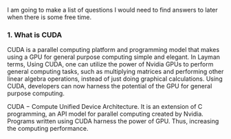 I am going to make a list of questions I would need to find answers to later when there is some free time.

### 1. What is CUDA

CUDA is a parallel computing platform and programming model that makes using a GPU for general purpose computing simple and elegant.
In Layman terms,
Using CUDA, one can utilize the power of Nvidia GPUs to perform general computing tasks,
such as multiplying matrices and performing other linear algebra operations, instead of just doing graphical calculations. 
Using CUDA, developers can now harness the potential of the GPU for general purpose computing.

CUDA − Compute Unified Device Architecture. It is an extension of C programming, an API model for parallel computing created by Nvidia. 
Programs written using CUDA harness the power of GPU. Thus, increasing the computing performance.
